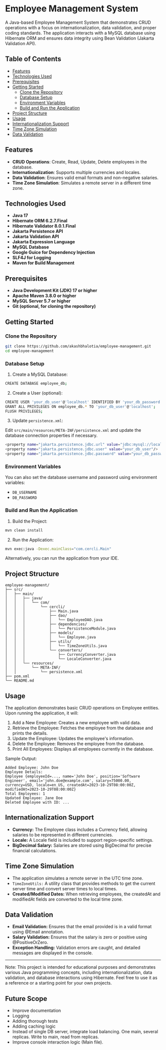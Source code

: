 # Employee Management System

A Java-based Employee Management System that demonstrates CRUD operations with a focus on internationalization, data
validation, and proper coding standards. The application interacts with a MySQL database using Hibernate ORM and ensures
data integrity using Bean Validation (Jakarta Validation API).

## Table of Contents

- [Features](#features)
- [Technologies Used](#technologies-used)
- [Prerequisites](#prerequisites)
- [Getting Started](#getting-started)
    - [Clone the Repository](#clone-the-repository)
    - [Database Setup](#database-setup)
    - [Environment Variables](#environment-variables)
    - [Build and Run the Application](#build-and-run-the-application)
- [Project Structure](#project-structure)
- [Usage](#usage)
- [Internationalization Support](#internationalization-support)
- [Time Zone Simulation](#time-zone-simulation)
- [Data Validation](#data-validation)

## Features

- **CRUD Operations**: Create, Read, Update, Delete employees in the database.
- **Internationalization**: Supports multiple currencies and locales.
- **Data Validation**: Ensures valid email formats and non-negative salaries.
- **Time Zone Simulation**: Simulates a remote server in a different time zone.

## Technologies Used

- **Java 17**
- **Hibernate ORM 6.2.7.Final**
- **Hibernate Validator 8.0.1.Final**
- **Jakarta Persistence API**
- **Jakarta Validation API**
- **Jakarta Expression Language**
- **MySQL Database**
- **Google Guice for Dependency Injection**
- **SLF4J for Logging**
- **Maven for Build Management**

## Prerequisites

- **Java Development Kit (JDK) 17 or higher**
- **Apache Maven 3.8.0 or higher**
- **MySQL Server 5.7 or higher**
- **Git (optional, for cloning the repository)**

## Getting Started

### Clone the Repository

```bash
git clone https://github.com/akashbhalotia/employee-management.git
cd employee-management
```

### Database Setup

1. Create a MySQL Database:

```bash
CREATE DATABASE employee_db;
```

2. Create a User (optional):

```bash
CREATE USER 'your_db_user'@'localhost' IDENTIFIED BY 'your_db_password';
GRANT ALL PRIVILEGES ON employee_db.* TO 'your_db_user'@'localhost';
FLUSH PRIVILEGES;
```

3. Update ```persistence.xml```:

Edit ```src/main/resources/META-INF/persistence.xml``` and update the database connection properties if necessary.

```bash
<property name="jakarta.persistence.jdbc.url" value="jdbc:mysql://localhost:3306/employee_db"/>
<property name="jakarta.persistence.jdbc.user" value="your_db_user"/>
<property name="jakarta.persistence.jdbc.password" value="your_db_password"/>
```

### Environment Variables

You can also set the database username and password using environment variables:

- ```DB_USERNAME```
- ```DB_PASSWORD```

### Build and Run the Application

1. Build the Project:

```bash
mvn clean install
```

2. Run the Application:

```bash
mvn exec:java -Dexec.mainClass="com.cercli.Main"
```

Alternatively, you can run the application from your IDE.

## Project Structure

```agsl
employee-management/
├── src/
│   ├── main/
│   │   ├── java/
│   │   │   └── com/
│   │   │       └── cercli/
│   │   │           ├── Main.java
│   │   │           ├── dao/
│   │   │           │   └── EmployeeDAO.java
│   │   │           ├── dependencies/
│   │   │           │   └── PersistenceModule.java
│   │   │           ├── models/
│   │   │           │   └── Employee.java
│   │   │           ├── utils/
│   │   │           │   └── TimeZoneUtils.java
│   │   │           └── converters/
│   │   │               ├── CurrencyConverter.java
│   │   │               └── LocaleConverter.java
│   │   └── resources/
│   │       └── META-INF/
│   │           └── persistence.xml
├── pom.xml
└── README.md
```

## Usage

The application demonstrates basic CRUD operations on Employee entities. Upon running the application, it will:

1. Add a New Employee: Creates a new employee with valid data.
2. Retrieve the Employee: Fetches the employee from the database and prints the details.
3. Update the Employee: Updates the employee's information.
4. Delete the Employee: Removes the employee from the database.
5. Print All Employees: Displays all employees currently in the database.

Sample Output:

```agsl
Added Employee: John Doe
Employee Details:
Employee {employeeId=..., name='John Doe', position='Software Engineer', email='john.doe@example.com', salary=75000.00, currency=USD, locale=en_US, createdAt=2023-10-29T08:00:00Z, modifiedAt=2023-10-29T08:00:00Z}
Total Employees: 1
Updated Employee: Jane Doe
Deleted Employee with ID: ...
```

## Internationalization Support

- **Currency:** The Employee class includes a Currency field, allowing salaries to be represented in different
  currencies.
- **Locale:** A Locale field is included to support region-specific settings.
- **BigDecimal Salary:** Salaries are stored using BigDecimal for precise financial calculations.

## Time Zone Simulation

- The application simulates a remote server in the UTC time zone.
- ```TimeZoneUtils:``` A utility class that provides methods to get the current server time and convert server times to
  local times.
- **Created/Modified Dates:** When retrieving employees, the createdAt and modifiedAt fields are converted to the local
  time zone.

## Data Validation

- **Email Validation:** Ensures that the email provided is in a valid format using @Email annotation.
- **Salary Validation:** Ensures that the salary is zero or positive using @PositiveOrZero.
- **Exception Handling:** Validation errors are caught, and detailed messages are displayed in the console.

---

Note: This project is intended for educational purposes and demonstrates various Java programming concepts, including
internationalization, data validation, and database interactions using Hibernate. Feel free to use it as a reference or
a starting point for your own projects.

## Future Scope

- Improve documentation
- Logging
- Adding thorough tests
- Adding caching logic
- Instead of single DB server, integrate load balancing. One main, several replicas. Write to main, read from replicas.
- Improve console interaction logic (Main file).